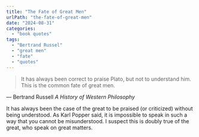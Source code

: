 ```yaml
---
title: "The Fate of Great Men"
urlPath: "the-fate-of-great-men"
date: "2024-08-31"
categories: 
  - "book quotes"
tags: 
  - "Bertrand Russel"
  - "great men"
  - "fate"
  - "quotes"
---
```


> It has always been correct to praise Plato, but not to understand him. This is the common fate of great men.

&mdash; Bertrand Russell <cite>A History of Western Philosophy </cite>

It has always been the case of the great to be praised (or criticized) without being understood. As Karl Popper said, it is impossible to speak in such a way that you cannot be misunderstood. I suspect this is doubly true of the great, who speak on great matters. 